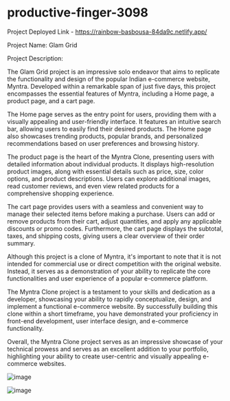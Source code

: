 # productive-finger-3098

Project Deployed Link - https://rainbow-basbousa-84da9c.netlify.app/

Project Name: Glam Grid

Project Description:

The Glam Grid project is an impressive solo endeavor that aims to replicate the functionality and design of the popular Indian e-commerce website, Myntra. Developed within a remarkable span of just five days, this project encompasses the essential features of Myntra, including a Home page, a product page, and a cart page. 

The Home page serves as the entry point for users, providing them with a visually appealing and user-friendly interface. It features an intuitive search bar, allowing users to easily find their desired products. The Home page also showcases trending products, popular brands, and personalized recommendations based on user preferences and browsing history.

The product page is the heart of the Myntra Clone, presenting users with detailed information about individual products. It displays high-resolution product images, along with essential details such as price, size, color options, and product descriptions. Users can explore additional images, read customer reviews, and even view related products for a comprehensive shopping experience.

The cart page provides users with a seamless and convenient way to manage their selected items before making a purchase. Users can add or remove products from their cart, adjust quantities, and apply any applicable discounts or promo codes. Furthermore, the cart page displays the subtotal, taxes, and shipping costs, giving users a clear overview of their order summary.

Although this project is a clone of Myntra, it's important to note that it is not intended for commercial use or direct competition with the original website. Instead, it serves as a demonstration of your ability to replicate the core functionalities and user experience of a popular e-commerce platform.

The Myntra Clone project is a testament to your skills and dedication as a developer, showcasing your ability to rapidly conceptualize, design, and implement a functional e-commerce website. By successfully building this clone within a short timeframe, you have demonstrated your proficiency in front-end development, user interface design, and e-commerce functionality.

Overall, the Myntra Clone project serves as an impressive showcase of your technical prowess and serves as an excellent addition to your portfolio, highlighting your ability to create user-centric and visually appealing e-commerce websites.


![image](https://github.com/Fiza32/productive-finger-3098/assets/115460409/d07e2822-bda6-447b-8ae1-7fb72ac9585a)

![image](https://github.com/Fiza32/productive-finger-3098/assets/115460409/2264829b-f441-4da2-856e-22e6aa618d39)



